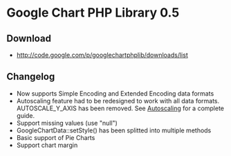 # Google Chart PHP Library 0.5 #

## Download ##

  * http://code.google.com/p/googlechartphplib/downloads/list

## Changelog ##

  * Now supports Simple Encoding and Extended Encoding data formats
  * Autoscaling feature had to be redesigned to work with all data formats. AUTOSCALE\_Y\_AXIS has been removed. See [Autoscaling](Autoscaling.md) for a complete guide.
  * Support missing values (use "null")
  * GoogleChartData::setStyle() has been splitted into multiple methods
  * Basic support of Pie Charts
  * Support chart margin